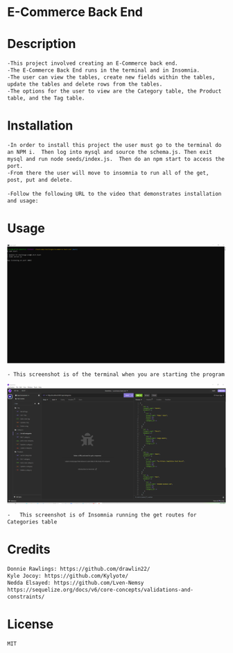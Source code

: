 # E-Commerce Back End

# Description
    -This project involved creating an E-Commerce back end.
    -The E-Commerce Back End runs in the terminal and in Insomnia.
    -The user can view the tables, create new fields within the tables, update the tables and delete rows from the tables.
    -The options for the user to view are the Category table, the Product table, and the Tag table.
       
    
# Installation
    -In order to install this project the user must go to the terminal do an NPM i.  Then log into mysql and source the schema.js. Then exit mysql and run node seeds/index.js.  Then do an npm start to access the port.
    -From there the user will move to insomnia to run all of the get, post, put and delete.

    -Follow the following URL to the video that demonstrates installation and usage: 
        
    
# Usage
    

<img src="./images/terminal_screenshot.png" alt="Screenshot of the terminal starting the back-end" width="600px" />

    - This screenshot is of the terminal when you are starting the program

<img src="./images/insomnia_screenshot.png" alt="Screenshot of Insomnia running the get routes for Categories table" width="600px" />   
    
    -   This screenshot is of Insomnia running the get routes for Categories table

# Credits
    Donnie Rawlings: https://github.com/drawlin22/
    Kyle Jocoy: https://github.com/Kylyote/
    Nedda Elsayed: https://github.com/Lven-Nemsy
    https://sequelize.org/docs/v6/core-concepts/validations-and-constraints/

      
# License
    MIT

